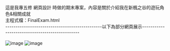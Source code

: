   這是我專五修  網頁設計  時做的期末專案，內容是關於介紹我在新楓之谷的遊玩角色&相關成就<br>
  主程式檔：FinalExam.html<br>
-----------------------------------------------以下為部分網頁展示-----------------------------------------------<br><br>
![image](https://github.com/user-attachments/assets/57adfad9-9c2d-4e56-870a-f49953aaead5)
![image](https://github.com/user-attachments/assets/d488df96-beaf-44d9-84ed-fb2d617354d5)

